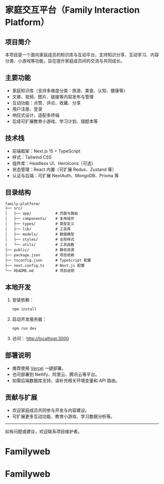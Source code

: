# 家庭交互平台（Family Interaction Platform）

## 项目简介

本项目是一个面向家庭成员的知识库与互动平台，支持知识分享、互动学习、内容分类、小游戏等功能，旨在提升家庭成员间的交流与共同成长。

## 主要功能
- 家庭知识库（支持多维度分类：旅游、美食、认知、健康等）
- 文章、视频、图片、链接等内容发布与管理
- 互动功能：点赞、评论、收藏、分享
- 用户注册、登录
- 响应式设计，适配多终端
- 后续可扩展教育小游戏、学习计划、错题本等

## 技术栈
- 前端框架：Next.js 15 + TypeScript
- 样式：Tailwind CSS
- 组件库：Headless UI、Heroicons（可选）
- 状态管理：React 内置（可扩展 Redux、Zustand 等）
- 认证与后端：可扩展 NextAuth、MongoDB、Prisma 等

## 目录结构
```
family-platform/
├── src/
│   ├── app/           # 页面与路由
│   ├── components/    # 复用组件
│   ├── types/         # 类型定义
│   ├── lib/           # 工具库
│   ├── models/        # 数据模型
│   ├── styles/        # 全局样式
│   └── utils/         # 工具函数
├── public/            # 静态资源
├── package.json       # 项目依赖
├── tsconfig.json      # TypeScript 配置
├── next.config.ts     # Next.js 配置
└── README.md          # 项目说明
```

## 本地开发
1. 安装依赖：
   ```bash
   npm install
   ```
2. 启动开发服务器：
   ```bash
   npm run dev
   ```
3. 访问：
   [http://localhost:3000](http://localhost:3000)

## 部署说明
- 推荐使用 [Vercel](https://vercel.com/) 一键部署。
- 也可部署到 Netlify、阿里云、腾讯云等平台。
- 如需后端数据库支持，请补充相关环境变量和 API 路由。

## 贡献与扩展
- 欢迎家庭成员共同参与开发与内容建设。
- 可扩展更多互动功能、教育小游戏、学习数据分析等。

---

如有问题或建议，欢迎联系项目维护者。
# Familyweb
# Familyweb
